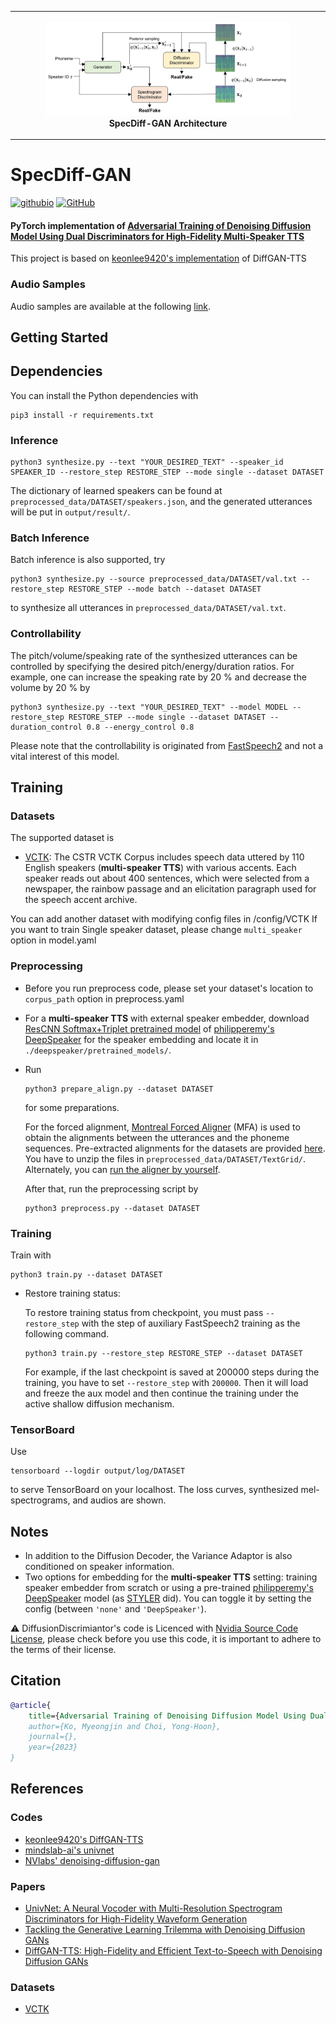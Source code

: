 <table>
    <tr>
        <td>
            <p align="center">
                <img src="img/SpecDiff-GAN Architecture.png" width="80%"><br>
                <b>SpecDiff-GAN Architecture</b>
            </p>
        </td>
    </tr>
</table>

# SpecDiff-GAN

[![githubio](https://img.shields.io/static/v1?message=Audio%20Samples&logo=Github&labelColor=grey&color=blue&logoColor=white&label=%20&style=flat-square)](https://komyeongjin.github.io/SpecDiff-GAN-Demo/) [![GitHub](https://img.shields.io/github/license/KoMyeongjin/SpecDiff-GAN?style=flat-square)](./licence)

#### PyTorch implementation of [Adversarial Training of Denoising Diffusion Model Using Dual Discriminators for High-Fidelity Multi-Speaker TTS]()

This project is based on [keonlee9420's implementation](https://github.com/keonlee9420/DiffGAN-TTS/) of DiffGAN-TTS


### Audio Samples
Audio samples are available at the following [link](https://komyeongjin.github.io/SpecDiff-GAN-Demo/).

## Getting Started

## Dependencies
You can install the Python dependencies with
```
pip3 install -r requirements.txt
```

### Inference
```
python3 synthesize.py --text "YOUR_DESIRED_TEXT" --speaker_id SPEAKER_ID --restore_step RESTORE_STEP --mode single --dataset DATASET
```

The dictionary of learned speakers can be found at `preprocessed_data/DATASET/speakers.json`, and the generated utterances will be put in `output/result/`.

### Batch Inference
Batch inference is also supported, try

```
python3 synthesize.py --source preprocessed_data/DATASET/val.txt --restore_step RESTORE_STEP --mode batch --dataset DATASET
```
to synthesize all utterances in ``preprocessed_data/DATASET/val.txt``.


### Controllability
The pitch/volume/speaking rate of the synthesized utterances can be controlled by specifying the desired pitch/energy/duration ratios.
For example, one can increase the speaking rate by 20 % and decrease the volume by 20 % by

```
python3 synthesize.py --text "YOUR_DESIRED_TEXT" --model MODEL --restore_step RESTORE_STEP --mode single --dataset DATASET --duration_control 0.8 --energy_control 0.8
```

Please note that the controllability is originated from [FastSpeech2](https://arxiv.org/abs/2006.04558) and not a vital interest of this model.

## Training

### Datasets

The supported dataset is

- [VCTK](https://datashare.ed.ac.uk/handle/10283/3443): The CSTR VCTK Corpus includes speech data uttered by 110 English speakers (**multi-speaker TTS**) with various accents. Each speaker reads out about 400 sentences, which were selected from a newspaper, the rainbow passage and an elicitation paragraph used for the speech accent archive.

You can add another dataset with modifying config files in /config/VCTK
If you want to train Single speaker dataset, please change `multi_speaker` option in model.yaml

### Preprocessing

- Before you run preprocess code, please set your dataset's location to `corpus_path` option in preprocess.yaml
- For a **multi-speaker TTS** with external speaker embedder, download [ResCNN Softmax+Triplet pretrained model](https://drive.google.com/file/d/1F9NvdrarWZNktdX9KlRYWWHDwRkip_aP) of [philipperemy's DeepSpeaker](https://github.com/philipperemy/deep-speaker) for the speaker embedding and locate it in `./deepspeaker/pretrained_models/`.
- Run
    ```
    python3 prepare_align.py --dataset DATASET
    ```
    for some preparations.

    For the forced alignment, [Montreal Forced Aligner](https://montreal-forced-aligner.readthedocs.io/en/latest/) (MFA) is used to obtain the alignments between the utterances and the phoneme sequences.
    Pre-extracted alignments for the datasets are provided [here](https://drive.google.com/file/d/1racLb2K84B-dJgdzXpi5EBpXFrOKQdg6/). 
    You have to unzip the files in `preprocessed_data/DATASET/TextGrid/`. Alternately, you can [run the aligner by yourself](https://montreal-forced-aligner.readthedocs.io/en/latest/user_guide/workflows/index.html).

    After that, run the preprocessing script by
    ```
    python3 preprocess.py --dataset DATASET
    ```

### Training

Train with

```
python3 train.py --dataset DATASET
```

- Restore training status:

    To restore training status from checkpoint, you must pass `--restore_step` with the step of auxiliary FastSpeech2 training as the following command.
    ```
    python3 train.py --restore_step RESTORE_STEP --dataset DATASET
    ```
    For example, if the last checkpoint is saved at 200000 steps during the training, you have to set `--restore_step` with `200000`. Then it will load and freeze the aux model and then continue the training under the active shallow diffusion mechanism.

### TensorBoard

Use
```
tensorboard --logdir output/log/DATASET
```
to serve TensorBoard on your localhost.
The loss curves, synthesized mel-spectrograms, and audios are shown.

## Notes

- In addition to the Diffusion Decoder, the Variance Adaptor is also conditioned on speaker information.
- Two options for embedding for the **multi-speaker TTS** setting: training speaker embedder from scratch or using a pre-trained [philipperemy's DeepSpeaker](https://github.com/philipperemy/deep-speaker) model (as [STYLER](https://github.com/keonlee9420/STYLER) did). You can toggle it by setting the config (between `'none'` and `'DeepSpeaker'`).

:warning: DiffusionDiscrimiantor's code is Licenced with [Nvidia Source Code License](https://github.com/NVlabs/denoising-diffusion-gan), please check before you use this code, it is important to adhere to the terms of their license.

## Citation

```bibtex
@article{
    title={Adversarial Training of Denoising Diffusion Model Using Dual Discriminators for High-Fidelity Multi-Speaker TTS},
    author={Ko, Myeongjin and Choi, Yong-Hoon},
    journal={},
    year={2023}
}
```

## References
### Codes
- [keonlee9420's DiffGAN-TTS](https://github.com/keonlee9420/DiffSinger)
- [mindslab-ai's univnet](https://github.com/mindslab-ai/univnet)
- [NVlabs' denoising-diffusion-gan](https://github.com/NVlabs/denoising-diffusion-gan) 
### Papers
- [UnivNet: A Neural Vocoder with Multi-Resolution Spectrogram Discriminators for High-Fidelity Waveform Generation](https://arxiv.org/abs/2106.07889)
- [Tackling the Generative Learning Trilemma with Denoising Diffusion GANs](https://arxiv.org/abs/2112.07804)
- [DiffGAN-TTS: High-Fidelity and Efficient Text-to-Speech with Denoising Diffusion GANs](https://arxiv.org/abs/2201.11972)
### Datasets
- [VCTK](https://datashare.ed.ac.uk/handle/10283/3443)
